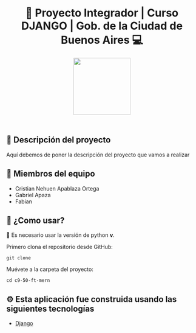 <div align="center">
  <h1>🤖 Proyecto Integrador | Curso DJANGO | Gob. de la Ciudad de Buenos Aires 💻</h1>
  <img width="150" style="margin-bottom: 1.5rem;" src="https://scontent.frex1-1.fna.fbcdn.net/v/t39.30808-6/299186025_168808675676315_5272485203387695428_n.jpg?_nc_cat=111&ccb=1-7&_nc_sid=09cbfe&_nc_ohc=DGtfrJT8vIIAX9hLX-J&_nc_ht=scontent.frex1-1.fna&oh=00_AfDe1gq8cIdlImGbt2F2mQqKcPLqsjj04LHm1KPSp9sqSQ&oe=63E06E26" />
</div>

## 📕 Descripción del proyecto

Aquí debemos de poner la descripción del proyecto que vamos a realizar

## 👷 Miembros del equipo

- Cristian Nehuen Apablaza Ortega
- Gabriel Apaza
- Fabian 


## 🚀 ¿Como usar?

🚨 Es necesario usar la versión de python **v**.

Primero clona el repositorio desde GitHub:

```shell
git clone 
```

Muévete a la carpeta del proyecto:

```shell
cd c9-50-ft-mern
```

## ⚙️ Esta aplicación fue construida usando las siguientes tecnologías

- [Django](https://www.djangoproject.com/)
